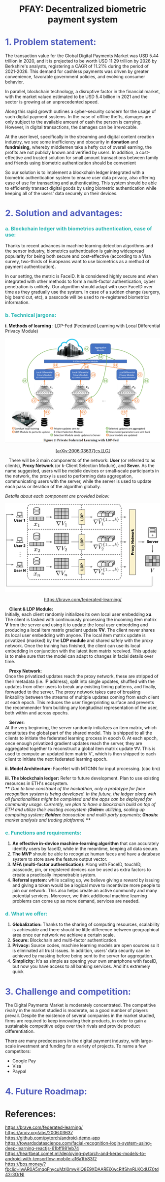 # <p align="center"> **PFAY: Decentralized biometric payment system**

# <span style="color:#4F5CBE"> 1. Problem statement: 

The transaction value for the Global Digital Payments Market was USD 5.44 trillion in 2020, and it is projected to be worth USD 11.29 trillion by 2026 by Berkshire&#39;s analysts, registering a CAGR of 11.21% during the period of 2021-2026. This demand for cashless payments was driven by greater convenience, favorable government policies, and evolving consumer behavior.

In parallel, blockchain technology, a disruptive factor in the financial market, with the market valued estimated to be USD 5.4 billion in 2021 and the sector is growing at an unprecedented speed.

Along this rapid growth outlines a cyber-security concern for the usage of such digital payment systems. In the case of offline thefts, damages are only subject to the available amount of cash the person is carrying. However, in digital transactions, the damages can be irrevocable.

At the user level, specifically in the streaming and digital content creation industry, we see some inefficiency and obscurity in **donation** and **fundraising,** whereby middlemen take a hefty cut of overall earning, the profits are not publicly known and verified by users. In addition, a cost-effective and trusted solution for small amount transactions between family and friends using biometric authentication should be convenient

So our solution is to implement a blockchain ledger integrated with a biometric authentication system to ensure user data privacy, also offering ease of use for transacting and authenticating. This system should be able to efficiently transact digital goods by using biometric authentication while keeping all of the users&#39; data securely on their devices.

# <span style="color:#4F5CBE"> 2. Solution and advantages:


### <span style="color:#2AB7B4"> a. Blockchain ledger with biometrics authentication, ease of use:

Thanks to recent advances in machine learning detection algorithms and the sensor industry, biometrics authentication is gaining widespread popularity for being both secure and cost-effective (according to a Visa survey, two-thirds of Europeans want to use biometrics as a method of payment authentication).

In our setting, the metric is FaceID. It is considered highly secure and when integrated with other methods to form a multi-factor authentication, cyber penetration is unlikely. Our algorithm should adapt with user FaceID over time as they gradually use the system. In case of a sudden change (surgery, big beard cut, etc), a passcode will be used to re-registered biometrics information.


### <span style="color:#2AB7B4"> b. Technical jargons:

 **i. Methods of learning** : LDP-Fed (Federated Learning with Local Differential Privacy Module)

<p align = "center"> <img src="images/image1.png"> </p>

<p align="center"> <a href="https://arxiv.org/abs/2006.03637"> [arXiv:2006.03637]cs.[LG] </a>

&nbsp;&nbsp; There will be 3 main components of the network: **User** (or referred to as clients), **Proxy Network** (or k-Client Selection Module), and **Sever.** As the name suggested, users will be mobile devices or small-scale participants in the network, the proxy is used to performing data aggregation, communicating users with the server, while the server is used to update each pass or iteration of the algorithm globally.

*Details about each component are provided below:*

<p align = "center"> <img src="images/image2.png"></p> 
<p align="center"> <a href="https://brave.com/federated-learning/" align="center"> https://brave.com/federated-learning/ </a>

**&nbsp;&nbsp;&nbsp; Client &amp; LDP Module: <br>**
Initially, each client randomly initializes its own local user embedding **xu**. The client is tasked with continuously processing the incoming item matrix **V** from the server and using it to update the local user embedding and producing a local item matrix gradient update **∇V**. The client never shares its local user embedding with anyone. The local item matrix update is privatized (masked) by the **LDP module** and shared safely with the proxy network. Once the training has finished, the client can use its local embedding in conjunction with the latest item matrix received. This update is to make sure that the model can adapt to changes in facial details over time.

**&nbsp;&nbsp;&nbsp; Proxy Network: <br>**
Once the privatized updates reach the proxy network, these are stripped of their metadata (i.e. IP address), split into single updates, shuffled with the updates from other users to break any existing timing patterns, and finally, forwarded to the server. The proxy network takes care of breaking linkability between the streams of multiple updates coming from each client at each epoch. This reduces the user fingerprinting surface and prevents the recommender from building any longitudinal representation of the user, both within and across epochs.

**&nbsp;&nbsp;&nbsp; Server: <br>**
At the very beginning, the server randomly initializes an item matrix, which constitutes the global part of the shared model. This is shipped to all the clients to initiate the federated learning process in epoch 0. At each epoch, once enough privatized gradient updates reach the server, they are aggregated together to reconstruct a global item matrix update ∇V. This is used to compute an updated item matrix V′, which is then shipped to each client to initiate the next federated learning epoch.

  **ii. Model Architecture:** FaceNet with MTCNN for input processing. (các bro)

  **iii. The blockchain ledger:** Refer to future development. Plan to use existing resources in ETH&#39;s ecosystem. <br>
**\*\*** _Due to time constraint of the hackathon, only a prototype for face recognition system is being developed. In the future, the ledger along with all functionalities might be completed and the apps can be deployed for community usage. Currently, we plan to have a blockchain build on top of ETH and utilize their existing ecosystem (**Golem:** utilizing, scaling up computing system; **Raiden:** transaction and multi-party payments; **Gnosis:** market analysis and trading platforms)_ **\*\***

### <span style="color:#2AB7B4"> c. Functions and requirements:
  1. **An effective in-device machine-learning algorithm** that can accurately identify users by faceID, while in the meantime, keeping all data secure.
  2. **The MVP** should be able to recognize human faces and have a database system to store save the feature output vector.
  3. **MFA (multi-factor authentication)**: Along with FaceID, touchID, passcode, pin, or registered devices can be used as extra factors to create a practically impenetrable system.
  4. **Referral system:** while scaling up, we believe giving a reward by issuing and giving a token would be a logical move to incentivize more people to join our network. This also helps create an active community and many potential services. Moreover, we think additional machine learning problems can come up as more demand, services are needed.
 
### <span style="color:#2AB7B4"> d. What we offer:

  1. **Globalization:** Thanks to the sharing of computing resources, scalability is achievable and there should be little difference between geographical area once our network we achieve a certain scale.
  2. **Secure:** Blockchain and multi-factor authentication.
  3. **Privacy:** Source codes, machine learning models are open sources so it is eliminated all trust issues. In addition, users&#39; data security can be achieved by masking before being sent to the server for aggregation.
  4. **Simplicity:** It&#39;s as simple as opening your own smartphone with faceID, but now you have access to all banking services. And it&#39;s extremely quick

# <span style="color:#4F5CBE"> 3. Challenge and competition:

The Digital Payments Market is moderately concentrated. The competitive rivalry in the market studied is moderate, as a good number of players prevail. Despite the existence of several companies in the market studied, firms are required to keep innovating their products, in order to gain a sustainable competitive edge over their rivals and provide product differentiation.

There are many predecessors in the digital payment industry, with large-scale investment and funding for a variety of projects. To name a few competitors:

- Google Pay
- Visa 
- Paypal




# <span style="color:#4F5CBE"> 4. Future Roadmap:

# References: <br>
  https://brave.com/federated-learning/ <br>
  https://arxiv.org/abs/2006.03637 <br>
  https://github.com/pytorch/android-demo-app <br>
  https://towardsdatascience.com/facial-recognition-login-system-using-deep-learning-reactjs-61bff981eb74 <br>
  https://heartbeat.comet.ml/deploying-pytorch-and-keras-models-to-android-with-tensorflow-mobile-a16a1fb83f2 <br>
  https://bps.money/?fbclid=IwAR0A5mqqFhycuMzl0mwKlQ8E9XDAAREiXwcRIfShnRLKCdUZ0td43r3OrNI <br>
